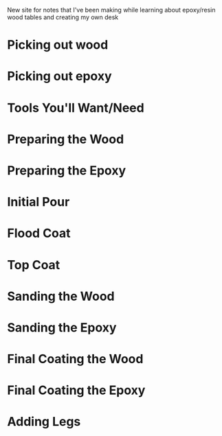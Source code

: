 New site for notes that I've been making while learning about epoxy/resin wood tables and creating my own desk

# Picking out wood

# Picking out epoxy

# Tools You'll Want/Need

# Preparing the Wood

# Preparing the Epoxy

# Initial Pour

# Flood Coat

# Top Coat

# Sanding the Wood

# Sanding the Epoxy

# Final Coating the Wood

# Final Coating the Epoxy

# Adding Legs

